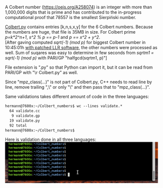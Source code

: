 A Colbert number (https://oeis.org/A258074) is an integer with more than 1,000,000 digits that is prime and has contributed to the in-progress computational proof that 78557 is the smallest Sierpiński number. 

[Colbert.py](Colbert.py) contains entries [k,n,s,x,y] for the 6 Colbert numbers. Because the numbers are huge, that file is 35MB in size. For Colbert prime *p=k\*2^n+1*, *s^2 % p == p-1* and *p == x^2 + y^2*.  
[After gaving computed *sqrt(-1) (mod p)* for biggest Colbert number in 10:45:01h [with patched LLR software](https://github.com/Hermann-SW/9383761-digit-prime#fast-sqrt-1-mod-p-for-9383761-digit-prime-p-1-mod-4), the other numbers were processed as well. Sum of suqares was easy to determine in few seconds from *sqrtm1 = sqrt(-1) (mod p)* with PARI/GP "halfgcd(sqrtm1, p)"]

File extension is ".py" so that Python can import it, but it can be read from PARI/GP with "\r Colbert.py" as well.

Since "mpz_class(...)" is not part of Colbert.py, C++ needs to read line by line, remove trailing ",\\" or only "\\" and then pass that to "mpz_class(...)".  

Same validations takes different amount of code in the three languages:  
```
hermann@7600x:~/Colbert_numbers$ wc --lines validate.*
  64 validate.cc
   9 validate.gp
  19 validate.py
  92 total
hermann@7600x:~/Colbert_numbers$ 
```

Here is validation done in all three languages:  
![Peek_2023-08-18_23-12.gif](Peek_2023-08-18_23-12.gif)
